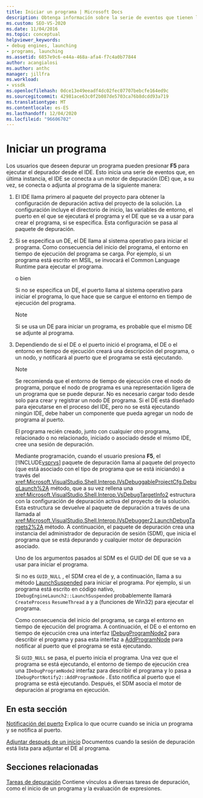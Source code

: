```yaml
---
title: Iniciar un programa | Microsoft Docs
description: Obtenga información sobre la serie de eventos que tienen lugar al depurar un programa con F5 para ejecutar el depurador desde el IDE.
ms.custom: SEO-VS-2020
ms.date: 11/04/2016
ms.topic: conceptual
helpviewer_keywords:
- debug engines, launching
- programs, launching
ms.assetid: 6857e9c6-e44a-468a-afa4-f7c4a0b77844
author: acangialosi
ms.author: anthc
manager: jillfra
ms.workload:
- vssdk
ms.openlocfilehash: 0dce13e49eeadf4dc02fec07707bebcfe164ed9c
ms.sourcegitcommit: 42981ace63c0f2b087de5703ca76b8dcdd93a719
ms.translationtype: MT
ms.contentlocale: es-ES
ms.lasthandoff: 12/04/2020
ms.locfileid: "96606702"
---
```

# <a name="launch-a-program"></a>Iniciar un programa
Los usuarios que deseen depurar un programa pueden presionar **F5** para ejecutar el depurador desde el IDE. Esto inicia una serie de eventos que, en última instancia, el IDE se conecta a un motor de depuración (DE) que, a su vez, se conecta o adjunta al programa de la siguiente manera:

1. El IDE llama primero al paquete del proyecto para obtener la configuración de depuración activa del proyecto de la solución. La configuración incluye el directorio de inicio, las variables de entorno, el puerto en el que se ejecutará el programa y el DE que se va a usar para crear el programa, si se especifica. Esta configuración se pasa al paquete de depuración.

2. Si se especifica un DE, el DE llama al sistema operativo para iniciar el programa. Como consecuencia del inicio del programa, el entorno en tiempo de ejecución del programa se carga. Por ejemplo, si un programa está escrito en MSIL, se invocará el Common Language Runtime para ejecutar el programa.

    o bien

    Si no se especifica un DE, el puerto llama al sistema operativo para iniciar el programa, lo que hace que se cargue el entorno en tiempo de ejecución del programa.

   > [!NOTE]
   > Si se usa un DE para iniciar un programa, es probable que el mismo DE se adjunte al programa.

3. Dependiendo de si el DE o el puerto inició el programa, el DE o el entorno en tiempo de ejecución creará una descripción del programa, o un nodo, y notificará al puerto que el programa se está ejecutando.

   > [!NOTE]
   > Se recomienda que el entorno de tiempo de ejecución cree el nodo de programa, porque el nodo de programa es una representación ligera de un programa que se puede depurar. No es necesario cargar todo desde solo para crear y registrar un nodo DE programa. Si el DE está diseñado para ejecutarse en el proceso del IDE, pero no se está ejecutando ningún IDE, debe haber un componente que pueda agregar un nodo de programa al puerto.

   El programa recién creado, junto con cualquier otro programa, relacionado o no relacionado, iniciado o asociado desde el mismo IDE, cree una sesión de depuración.

   Mediante programación, cuando el usuario presiona **F5**, el [!INCLUDE[vsprvs](../../code-quality/includes/vsprvs_md.md)] paquete de depuración llama al paquete del proyecto (que está asociado con el tipo de programa que se está iniciando) a través del <xref:Microsoft.VisualStudio.Shell.Interop.IVsDebuggableProjectCfg.DebugLaunch%2A> método, que a su vez rellena una <xref:Microsoft.VisualStudio.Shell.Interop.VsDebugTargetInfo2> estructura con la configuración de depuración activa del proyecto de la solución. Esta estructura se devuelve al paquete de depuración a través de una llamada al <xref:Microsoft.VisualStudio.Shell.Interop.IVsDebugger2.LaunchDebugTargets2%2A> método. A continuación, el paquete de depuración crea una instancia del administrador de depuración de sesión (SDM), que inicia el programa que se está depurando y cualquier motor de depuración asociado.

   Uno de los argumentos pasados al SDM es el GUID del DE que se va a usar para iniciar el programa.

   Si no es `GUID_NULL` , el SDM crea el de y, a continuación, llama a su método [LaunchSuspended](../../extensibility/debugger/reference/idebugenginelaunch2-launchsuspended.md) para iniciar el programa. Por ejemplo, si un programa está escrito en código nativo, `IDebugEngineLaunch2::LaunchSuspended` probablemente llamará `CreateProcess` `ResumeThread` a y a (funciones de Win32) para ejecutar el programa.

   Como consecuencia del inicio del programa, se carga el entorno en tiempo de ejecución del programa. A continuación, el DE o el entorno en tiempo de ejecución crea una interfaz [IDebugProgramNode2](../../extensibility/debugger/reference/idebugprogramnode2.md) para describir el programa y pasa esta interfaz a [AddProgramNode](../../extensibility/debugger/reference/idebugportnotify2-addprogramnode.md) para notificar al puerto que el programa se está ejecutando.

   Si `GUID_NULL` se pasa, el puerto inicia el programa. Una vez que el programa se está ejecutando, el entorno de tiempo de ejecución crea una `IDebugProgramNode2` interfaz para describir el programa y lo pasa a `IDebugPortNotify2::AddProgramNode` . Esto notifica al puerto que el programa se está ejecutando. Después, el SDM asocia el motor de depuración al programa en ejecución.

## <a name="in-this-section"></a>En esta sección
 [Notificación del puerto](../../extensibility/debugger/notifying-the-port.md) Explica lo que ocurre cuando se inicia un programa y se notifica al puerto.

 [Adjuntar después de un inicio](../../extensibility/debugger/attaching-after-a-launch.md) Documentos cuando la sesión de depuración está lista para adjuntar el DE al programa.

## <a name="related-sections"></a>Secciones relacionadas
 [Tareas de depuración](../../extensibility/debugger/debugging-tasks.md) Contiene vínculos a diversas tareas de depuración, como el inicio de un programa y la evaluación de expresiones.
